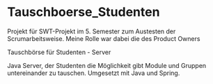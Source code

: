 # Tauschboerse_Studenten

Projekt für SWT-Projekt im 5. Semester zum Austesten der Scrumarbeitsweise. 
Meine Rolle war dabei die des Product Owners

Tauschbörse für Studenten - Server

Java Server, der Studenten die Möglichkeit gibt Module und Gruppen untereinander zu tauschen.
Umgesetzt mit Java und Spring.
